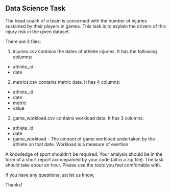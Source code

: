 ## Data Science Task
The head coach of a team is concerned with the number of injuries sustained by their players in games. This task is to explain the drivers of this injury risk in the given dataset.

There are 3 files:

1. injuries.csv contains the dates of athlete injuries. It has the following columns:
* athlete_id
* date

2. metrics.csv contains metric data. It has 4 columns:
* athlete_id
* date
* metric
* value

3. game_workload.csv contains workload data. It has 3 columns:
* athlete_id
* date
* game_workload - The amount of game workload undertaken by the athlete on that date. Workload is a measure of exertion. 

A knowledge of sport shouldn't be required. Your analysis should be in the form of a short report accompanied by your code (all in a zip file). The task should take about an hour. Please use the tools you feel comfortable with.

If you have any questions just let us know,

Thanks!